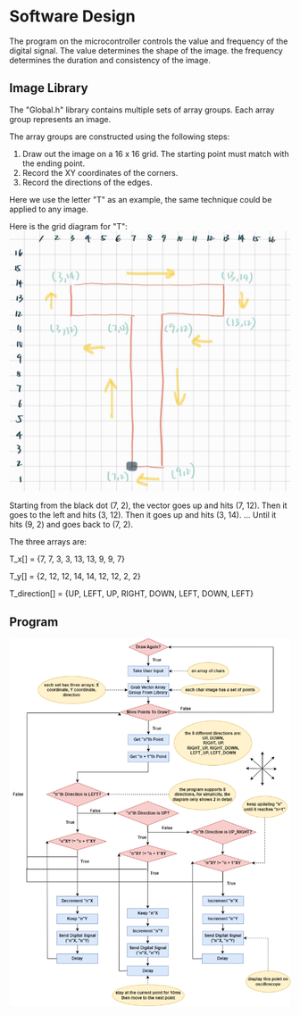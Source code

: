 # Software Design

The program on the microcontroller controls the value and frequency of the digital signal. The value determines the shape of the image. the frequency determines the duration and consistency of the image.

## Image Library

The "Global.h" library contains multiple sets of array groups. Each array group represents an image.

The array groups are constructed using the following steps:
1. Draw out the image on a 16 x 16 grid. The starting point must match with the ending point.
2. Record the XY coordinates of the corners.
3. Record the directions of the edges.

Here we use the letter "T" as an example, the same technique could be applied to any image.

Here is the grid diagram for "T":
![T](https://github.com/PaggieZ/EE-Emerge-2023-OscilloscopeFun/blob/main/pictures/T.png?raw=true)

Starting from the black dot (7, 2), the vector goes up and hits (7, 12). Then it goes to the left and hits (3, 12). Then it goes up and hits (3, 14). ... Until it hits (9, 2) and goes back to (7, 2). 

The three arrays are:

T_x[] = {7, 7, 3, 3, 13, 13, 9, 9, 7}

T_y[] = {2, 12, 12, 14, 14, 12, 12, 2, 2}

T_direction[] = {UP, LEFT, UP, RIGHT, DOWN, LEFT, DOWN, LEFT}

## Program

![flowchart](https://github.com/PaggieZ/EE-Emerge-2023-OscilloscopeFun/blob/main/pictures/flowchart.png?raw=true)